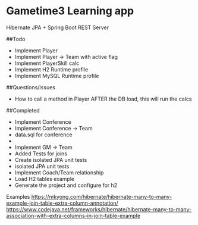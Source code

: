 # Gametime3 Learning app
Hibernate JPA + Spring Boot REST Server


##Todo
* Implement Player
* Implement Player -> Team with active flag
* Implement PlayerSkill calc
* Implement H2 Runtime profile
* Implement MySQL Runtime profile


##Questions/Issues
*  How to call a method in Player AFTER the DB load, this will run the calcs

    
##Completed
* Implement Conference
* Implement Conference -> Team
* data.sql for conference
* 
* Implement GM -> Team
* Added Tests for joins
* Create isolated JPA unit tests
* isolated JPA unit tests
* Implement Coach/Team relationship
* Load H2 tables example
* Generate the project and configure for h2


Examples
https://mkyong.com/hibernate/hibernate-many-to-many-example-join-table-extra-column-annotation/
https://www.codejava.net/frameworks/hibernate/hibernate-many-to-many-association-with-extra-columns-in-join-table-example

